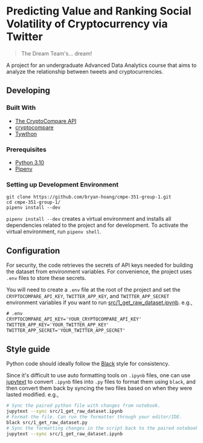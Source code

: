 # Predicting Value and Ranking Social Volatility of Cryptocurrency via Twitter

> The Dream Team's... dream!

A project for an undergraduate Advanced Data Analytics course that aims to analyze the relationship between tweets and cryptocurrencies.

## Developing

### Built With

- [The CryptoCompare API](https://min-api.cryptocompare.com/)
- [cryptocompare](https://github.com/lagerfeuer/cryptocompare#readme)
- [Tywthon](https://github.com/ryanmcgrath/twython#readme)

### Prerequisites

- [Python 3.10](https://www.python.org/downloads/)
- [Pipenv](https://github.com/pypa/pipenv#readme)

### Setting up Development Environment

```shell
git clone https://github.com/bryan-hoang/cmpe-351-group-1.git
cd cmpe-351-group-1/
pipenv install --dev
```

`pipenv install --dev` creates a virtual environment and installs all dependencies related to the project and for development. To activate the virtual environment, run `pipenv shell`.

## Configuration

For security, the code retrieves the secrets of API keys needed for building the dataset from environment variables. For convenience, the project uses `.env` files to store these secrets.

You will need to create a `.env` file at the root of the project and set the `CRYPTOCOMPARE_API_KEY`, `TWITTER_APP_KEY`, and `TWITTER_APP_SECRET` environment variables if you want to run [src/1_get_raw_dataset.ipynb](src/1_get_raw_dataset.ipynb). e.g.,

```txt
# .env
CRYPTOCOMPARE_API_KEY='YOUR_CRYPTOCOMPARE_API_KEY'
TWITTER_APP_KEY='YOUR_TWITTER_APP_KEY'
TWITTER_APP_SECRET='YOUR_TWITTER_APP_SECRET'
```

## Style guide

Python code should ideally follow the [Black](https://github.com/psf/black#the-black-code-style) style for consistency.

Since it's difficult to use auto formatting tools on `.ipynb` files, one can use [jupytext](https://github.com/mwouts/jupytext#readme) to convert `.ipynb` files into `.py` files to format them using `black`, and then convert them back by syncing the two files based on when they were lasted modified. e.g.,

```sh
# Sync the paired python file with changes from notebook.
jupytext --sync src/1_get_raw_dataset.ipynb
# Format the file. Can run the formatter through your editor/IDE.
black src/1_get_raw_dataset.py
# Sync the formatting changes in the script back to the paired notebook.
jupytext --sync src/1_get_raw_dataset.ipynb
```
